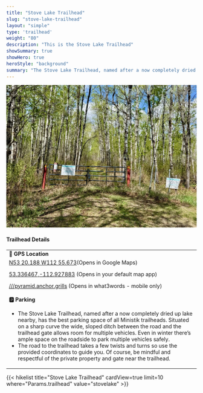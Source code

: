 ```yaml
---
title: "Stove Lake Trailhead"
slug: "stove-lake-trailhead"
layout: "simple"
type: 'trailhead'
weight: "80"
description: "This is the Stove Lake Trailhead"
showSummary: true
showHero: true
heroStyle: "background"
summary: "The Stove Lake Trailhead, named after a now completely dried up lake nearby, has best parking space among Ministik trailheads. Situated on a sharp curve the wide, sloped ditch between the road and the trailhead gate allows room for multiple vehicles. Even in winter there’s room along the road itself to park multiple vehicles safely."
---
```

<div class="flex flex-col text-surface shadow-secondary-1 dark:bg-surface-dark dark:text-white max-w-max lg:flex-row h-auto sm:pb-10">
<div class="w-full lg:w-1/2" style="margin-bottom: 20px;">

![Stove Lake Trailhead](featured-stoveLake.jpg "Stove Lake Trailhead")

</div>
  <div class="flex flex-col justify-start pl-5 lg:w-1/2">
    <h4 class="text-xl font-large mt-0">Trailhead Details</h4>
      <table width=100% class="w-full">
      <tbody>
        <tr>
          <td valign="top" width="100%" class="mb-2 text-base" colspan="2"><b>🧭 GPS Location</b></td>
        </tr>
        <tr>
          <td valign="top" colspan="2" class="my-4 text-base"><a href="https://maps.app.goo.gl/aWebodVdiCCcVfgQ7" target="_blank">N53 20.188 W112 55.673</a>(Opens in Google Maps)</br>
          <p><a href="geo:53.336467,-112.927883">53.336467,-112.927883</a> (Opens in your default map app)</p>
          <p><a href="pyramid.anchor.grills://show?threewords=pyramid.anchor.grills">///pyramid.anchor.grills</a> (Opens in what3words - mobile only)</p>
          </td>
        </tr>
        <tr>
          <td valign="top" class="mb-2 text-base"><b>🅿️ Parking</b></td>
        </tr>
        <tr>
          <td valign="top" colspan="2" class="my-4 text-base"><ul><li>The Stove Lake Trailhead, named after a now completely dried up lake nearby, has the best parking space of all Ministik trailheads. Situated on a sharp curve the wide, sloped ditch between the road and the trailhead gate allows room for multiple vehicles. Even in winter there’s ample space on the roadside to park multiple vehicles safely.</li>

<li>The road to the trailhead takes a few twists and turns so use the provided coordinates to guide you. Of course, be mindful and respectful of the private property and gate near the trailhead.</li></ul></td>
        </tr>
      </tbody>
      </table>
  </div>
</div>
{{< hikelist title="Stove Lake Trailhead" cardView=true limit=10 where="Params.trailhead" value="stovelake" >}}
